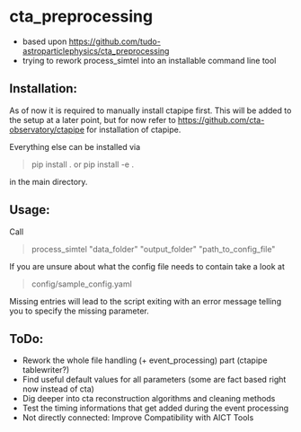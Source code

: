 # cta_preprocessing

- based upon https://github.com/tudo-astroparticlephysics/cta_preprocessing
- trying to rework process_simtel into an installable command line tool

## Installation:
As of now it is required to manually install ctapipe first.
This will be added to the setup at a later point, but for now refer to 
https://github.com/cta-observatory/ctapipe
for installation of ctapipe.

Everything else can be installed via 
> pip install .
or
> pip install -e .

in the main directory.

## Usage:
Call 
> process_simtel "data_folder" "output_folder" "path_to_config_file"

If you are unsure about what the config file needs to contain take a look at 
> config/sample_config.yaml

Missing entries will lead to the script exiting with an error message telling you to
specify the missing parameter.

## ToDo:
- Rework the whole file handling (+ event_processing) part (ctapipe tablewriter?)
- Find useful default values for all parameters (some are fact based right now instead of cta)
- Dig deeper into cta reconstruction algorithms and cleaning methods
- Test the timing informations that get added during the event processing
- Not directly connected: Improve Compatibility with AICT Tools